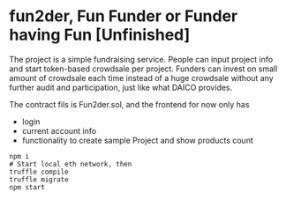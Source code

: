 # fun2der, Fun Funder or Funder having Fun [Unfinished]

The project is a simple fundraising service. 
People can input project info and start token-based crowdsale per project. 
Funders can invest on small amount of crowdsale each time instead of a huge crowdsale without any further audit and participation, just like what DAICO provides.

The contract fils is Fun2der.sol, and the frontend for now only has 
- login
- current account info
- functionality to create sample Project and show products count

```
npm i
# Start local eth network, then 
truffle compile
truffle migrate
npm start
```
